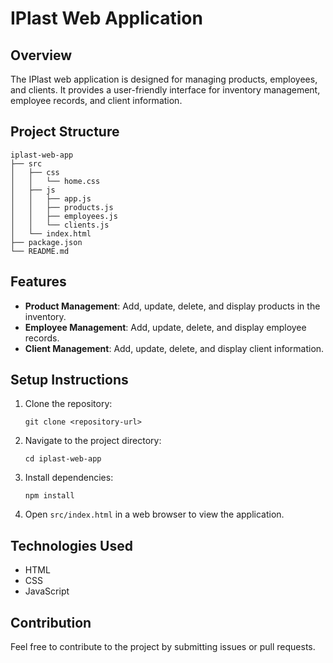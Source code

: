 # IPlast Web Application

## Overview
The IPlast web application is designed for managing products, employees, and clients. It provides a user-friendly interface for inventory management, employee records, and client information.

## Project Structure
```
iplast-web-app
├── src
│   ├── css
│   │   └── home.css
│   ├── js
│   │   ├── app.js
│   │   ├── products.js
│   │   ├── employees.js
│   │   └── clients.js
│   └── index.html
├── package.json
└── README.md
```

## Features
- **Product Management**: Add, update, delete, and display products in the inventory.
- **Employee Management**: Add, update, delete, and display employee records.
- **Client Management**: Add, update, delete, and display client information.

## Setup Instructions
1. Clone the repository:
   ```
   git clone <repository-url>
   ```
2. Navigate to the project directory:
   ```
   cd iplast-web-app
   ```
3. Install dependencies:
   ```
   npm install
   ```
4. Open `src/index.html` in a web browser to view the application.

## Technologies Used
- HTML
- CSS
- JavaScript

## Contribution
Feel free to contribute to the project by submitting issues or pull requests.